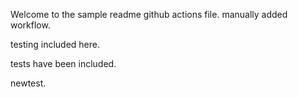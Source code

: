 Welcome to the sample readme github actions file.
manually added workflow.

testing included here.

tests have been included.

newtest.




